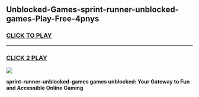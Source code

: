 
## Unblocked-Games-sprint-runner-unblocked-games-Play-Free-4pnys
<h3>
<a href="https://premium76.site?title=sprint-runner-unblocked-games&ref=23A">CLICK TO PLAY</a></h3>
<hr>

<h3>
<a href="https://premium76.site?title=sprint-runner-unblocked-games&ref=23A">CLICK 2 PLAY</a>
  
</h3>

<a href="https://premium76.site?title=sprint-runner-unblocked-games&ref=23A"><img src="https://clearcache.store/games.png"></a>


**sprint-runner-unblocked-games games unblocked: Your Gateway to Fun and Accessible Online Gaming**
